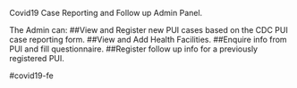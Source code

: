 Covid19 Case Reporting and Follow up Admin Panel.

The Admin can:
    ##View and Register new PUI cases based on the CDC PUI case reporting form.
    ##View and Add Health Facilities.
    ##Enquire info from PUI and fill questionnaire.
    ##Register follow up info for a previously registered PUI.
    
#covid19-fe
